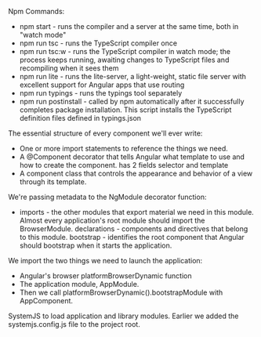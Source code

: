 Npm Commands:
  - npm start - runs the compiler and a server at the same time, both in "watch mode"
  - npm run tsc - runs the TypeScript compiler once
  - npm run tsc:w - runs the TypeScript compiler in watch mode; the process keeps running, awaiting changes to TypeScript files and recompiling when it sees them
  - npm run lite - runs the lite-server, a light-weight, static file server with excellent support for Angular apps that use routing
  - npm run typings - runs the typings tool separately
  - npm run postinstall - called by npm automatically after it successfully completes package installation. This script installs the TypeScript definition files defined in typings.json

The essential structure of every component we'll ever write:
  - One or more import statements to reference the things we need.
  - A @Component decorator that tells Angular what template to use and how to create the component. has 2 fields selector and template
  - A component class that controls the appearance and behavior of a view through its template.

We're passing metadata to the NgModule decorator function:
  - imports - the other modules that export material we need in this module. Almost every application's root module should import the BrowserModule.
  declarations - components and directives that belong to this module.
  bootstrap - identifies the root component that Angular should bootstrap when it starts the application.

We import the two things we need to launch the application:
  - Angular's browser platformBrowserDynamic function
  - The application module, AppModule.
  - Then we call platformBrowserDynamic().bootstrapModule with AppComponent.

SystemJS to load application and library modules. Earlier we added the systemjs.config.js file to the project root.

